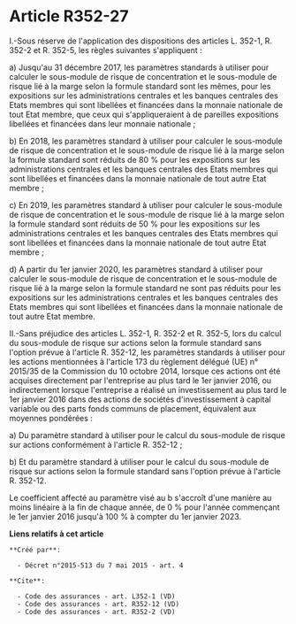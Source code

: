 # Article R352-27

I.-Sous réserve de l'application des dispositions des articles L. 352-1, R. 352-2 et R. 352-5, les règles suivantes
s'appliquent : 

a) Jusqu'au 31 décembre 2017, les paramètres standards à utiliser pour calculer le sous-module de risque de concentration et
le sous-module de risque lié à la marge selon la formule standard sont les mêmes, pour les expositions sur les
administrations centrales et les banques centrales des Etats membres qui sont libellées et financées dans la monnaie
nationale de tout Etat membre, que ceux qui s'appliqueraient à de pareilles expositions libellées et financées dans leur
monnaie nationale ; 

b) En 2018, les paramètres standard à utiliser pour calculer le sous-module de risque de concentration et le sous-module de
risque lié à la marge selon la formule standard sont réduits de 80 % pour les expositions sur les administrations centrales
et les banques centrales des Etats membres qui sont libellées et financées dans la monnaie nationale de tout autre Etat
membre ; 

c) En 2019, les paramètres standard à utiliser pour calculer le sous-module de risque de concentration et le sous-module de
risque lié à la marge selon la formule standard sont réduits de 50 % pour les expositions sur les administrations centrales
et les banques centrales des Etats membres qui sont libellées et financées dans la monnaie nationale de tout autre Etat
membre ; 

d) A partir du 1er janvier 2020, les paramètres standard à utiliser pour calculer le sous-module de risque de concentration
et le sous-module de risque lié à la marge selon la formule standard ne sont pas réduits pour les expositions sur les
administrations centrales et les banques centrales des Etats membres qui sont libellées et financées dans la monnaie
nationale de tout autre Etat membre. 

II.-Sans préjudice des articles L. 352-1, R. 352-2 et R. 352-5, lors du calcul du sous-module de risque sur actions selon la
formule standard sans l'option prévue à l'article R. 352-12, les paramètres standards à utiliser pour les actions mentionnées
à l'article 173 du règlement délégué (UE) n° 2015/35 de la Commission du 10 octobre 2014, lorsque ces actions ont été
acquises directement par l'entreprise au plus tard le 1er janvier 2016, ou indirectement lorsque l'entreprise a réalisé un
investissement au plus tard le 1er janvier 2016 dans des actions de sociétés d'investissement à capital variable ou des parts
fonds communs de placement, équivalent aux moyennes pondérées : 

a) Du paramètre standard à utiliser pour le calcul du sous-module de risque sur actions conformément à l'article R. 352-12 ; 

b) Et du paramètre standard à utiliser pour le calcul du sous-module de risque sur actions selon la formule standard sans
l'option prévue à l'article R. 352-12. 

Le coefficient affecté au paramètre visé au b s'accroît d'une manière au moins linéaire à la fin de chaque année, de 0 % pour
l'année commençant le 1er janvier 2016 jusqu'à 100 % à compter du 1er janvier 2023.

**Liens relatifs à cet article**

	**Créé par**:

	  - Décret n°2015-513 du 7 mai 2015 - art. 4

	**Cite**:

	  - Code des assurances - art. L352-1 (VD)
	  - Code des assurances - art. R352-12 (VD)
	  - Code des assurances - art. R352-2 (VD)
